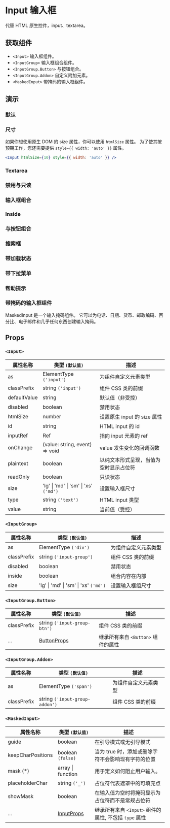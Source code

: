 # Input 输入框

代替 HTML 原生控件，input、textarea。

## 获取组件

<!--{include:<import-guide>}-->

- `<Input>` 输入框组件。
- `<InputGroup>` 输入框组合组件。
- `<InputGroup.Button>` 与按钮组合。
- `<InputGroup.Addon>` 自定义附加元素。
- `<MaskedInput>` 带掩码的输入框组件。

## 演示

### 默认

<!--{include:`basic.md`}-->

### 尺寸

<!--{include:`size.md`}-->

如果你想使用原生 DOM 的 size 属性，你可以使用 `htmlSize` 属性。
为了使其按预期工作，您还需要提供 `style={{ width: 'auto' }}` 属性。

```jsx
<Input htmlSize={10} style={{ width: 'auto' }} />
```

### Textarea

<!--{include:`textarea.md`}-->

### 禁用与只读

<!--{include:`disabled.md`}-->

### 输入框组合

<!--{include:`input-group.md`}-->

### Inside

<!--{include:`input-group-inside.md`}-->

### 与按钮组合

<!--{include:`input-group-button.md`}-->

### 搜索框

<!--{include:`input-group-search.md`}-->

### 带加载状态

<!--{include:`input-group-loader.md`}-->

### 带下拉菜单

<!--{include:`input-group-dropdown.md`}-->

### 帮助提示

<!--{include:`tooltip.md`}-->

### 带掩码的输入框组件

MaskedInput 是一个输入掩码组件。 它可以为电话、日期、货币、邮政编码、百分比、电子邮件和几乎任何东西创建输入掩码。

<!--{include:`masked-input.md`}-->

## Props

### `<Input>`

| 属性名称     | 类型 `(默认值)`                       | 描述                                   |
| ------------ | ------------------------------------- | -------------------------------------- |
| as           | ElementType `('input')`               | 为组件自定义元素类型                   |
| classPrefix  | string `('input')`                    | 组件 CSS 类的前缀                      |
| defaultValue | string                                | 默认值（非受控）                       |
| disabled     | boolean                               | 禁用状态                               |
| htmlSize     | number                                | 设置原生 input 的 size 属性            |
| id           | string                                | HTML input 的 id                       |
| inputRef     | Ref                                   | 指向 input 元素的 ref                  |
| onChange     | (value: string, event) => void        | value 发生变化的回调函数               |
| plaintext    | boolean                               | 以纯文本形式呈现，当值为空时显示占位符 |
| readOnly     | boolean                               | 只读状态                               |
| size         | 'lg' \| 'md' \| 'sm' \| 'xs' `('md')` | 设置输入框尺寸                         |
| type         | string `('text')`                     | HTML input 类型                        |
| value        | string                                | 当前值（受控）                         |

### `<InputGroup>`

| 属性名称    | 类型 `(默认值)`                       | 描述                 |
| ----------- | ------------------------------------- | -------------------- |
| as          | ElementType `('div')`                 | 为组件自定义元素类型 |
| classPrefix | string `('input-group')`              | 组件 CSS 类的前缀    |
| disabled    | boolean                               | 禁用状态             |
| inside      | boolean                               | 组合内容在内部       |
| size        | 'lg' \| 'md' \| 'sm' \| 'xs' `('md')` | 设置输入框组尺寸     |

### `<InputGroup.Button>`

| 属性名称    | 类型 `(默认值)`              | 描述                               |
| ----------- | ---------------------------- | ---------------------------------- |
| classPrefix | string `('input-group-btn')` | 组件 CSS 类的前缀                  |
| ...         | [ButtonProps][ButtonProps]   | 继承所有来自 `<Button>` 组件的属性 |

[ButtonProps]: /zh/components/button/#props

### `<InputGroup.Addon>`

| 属性名称    | 类型 `(默认值)`                | 描述                 |
| ----------- | ------------------------------ | -------------------- |
| as          | ElementType `('span')`         | 为组件自定义元素类型 |
| classPrefix | string `('input-group-addon')` | 组件 CSS 类的前缀    |

### `<MaskedInput>`

| 属性名称          | 类型 `(默认值)`          | 描述                                                  |
| ----------------- | ------------------------ | ----------------------------------------------------- |
| guide             | boolean                  | 在引导模式或无引导模式                                |
| keepCharPositions | boolean `(false)`        | 当为 true 时，添加或删除字符不会影响现有字符的位置    |
| mask (\*)         | array \| function        | 用于定义如何阻止用户输入。                            |
| placeholderChar   | string `('_')`           | 占位符代表遮罩中的可填充点                            |
| showMask          | boolean                  | 在输入值为空时将掩码显示为占位符而不是常规占位符      |
| ...               | [InputProps][InputProps] | 继承所有来自 `<Input>` 组件的属性, 不包括 `type` 属性 |

[InputProps]: /zh/components/input/#props
